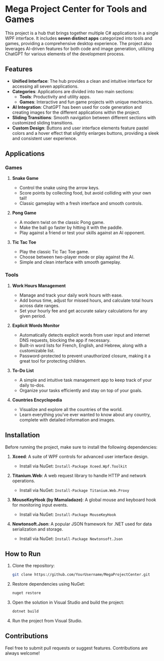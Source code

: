 # Mega Project Center for Tools and Games

This project is a hub that brings together multiple C# applications in a single WPF interface. It includes **seven distinct apps** categorized into tools and games, providing a comprehensive desktop experience. The project also leverages AI-driven features for both code and image generation, utilizing ChatGPT for various elements of the development process.

## Features

- **Unified Interface**: The hub provides a clean and intuitive interface for accessing all seven applications.
- **Categories**: Applications are divided into two main sections:
  - **Tools**: Productivity and utility apps.
  - **Games**: Interactive and fun game projects with unique mechanics.
- **AI Integration**: ChatGPT has been used for code generation and creating images for the different applications within the project.
- **Sliding Transitions**: Smooth navigation between different sections with customized sliding transitions.
- **Custom Design**: Buttons and user interface elements feature pastel colors and a hover effect that slightly enlarges buttons, providing a sleek and consistent user experience.

## Applications

### Games

1. **Snake Game**
   - Control the snake using the arrow keys.
   - Score points by collecting food, but avoid colliding with your own tail!
   - Classic gameplay with a fresh interface and smooth controls.

2. **Pong Game**
   - A modern twist on the classic Pong game.
   - Make the ball go faster by hitting it with the paddle.
   - Play against a friend or test your skills against an AI opponent.

3. **Tic Tac Toe**
   - Play the classic Tic Tac Toe game.
   - Choose between two-player mode or play against the AI.
   - Simple and clean interface with smooth gameplay.

### Tools

1. **Work Hours Management**
   - Manage and track your daily work hours with ease.
   - Add bonus time, adjust for missed hours, and calculate total hours across date ranges.
   - Set your hourly fee and get accurate salary calculations for any given period.

2. **Explicit Words Monitor**
   - Automatically detects explicit words from user input and internet DNS requests, blocking the app if necessary.
   - Built-in word lists for French, English, and Hebrew, along with a customizable list.
   - Password-protected to prevent unauthorized closure, making it a great tool for protecting children.

3. **To-Do List**
   - A simple and intuitive task management app to keep track of your daily to-dos.
   - Organize your tasks efficiently and stay on top of your goals.

4. **Countries Encyclopedia**
   - Visualize and explore all the countries of the world.
   - Learn everything you've ever wanted to know about any country, complete with detailed information and images.

## Installation

Before running the project, make sure to install the following dependencies:

1. **Xceed**: A suite of WPF controls for advanced user interface design.
   - Install via NuGet: `Install-Package Xceed.Wpf.Toolkit`
  
2. **Titanium.Web**: A web request library to handle HTTP and network operations.
   - Install via NuGet: `Install-Package Titanium.Web.Proxy`

3. **MouseKeyHook (by Mamaladaze)**: A global mouse and keyboard hook for monitoring input events.
   - Install via NuGet: `Install-Package MouseKeyHook`

4. **Newtonsoft.Json**: A popular JSON framework for .NET used for data serialization and storage.
   - Install via NuGet: `Install-Package Newtonsoft.Json`

## How to Run

1. Clone the repository:

    ```bash
    git clone https://github.com/YourUsername/MegaProjectCenter.git
    ```

2. Restore dependencies using NuGet:

    ```bash
    nuget restore
    ```

3. Open the solution in Visual Studio and build the project:

    ```bash
    dotnet build
    ```

4. Run the project from Visual Studio.

## Contributions

Feel free to submit pull requests or suggest features. Contributions are always welcome!
